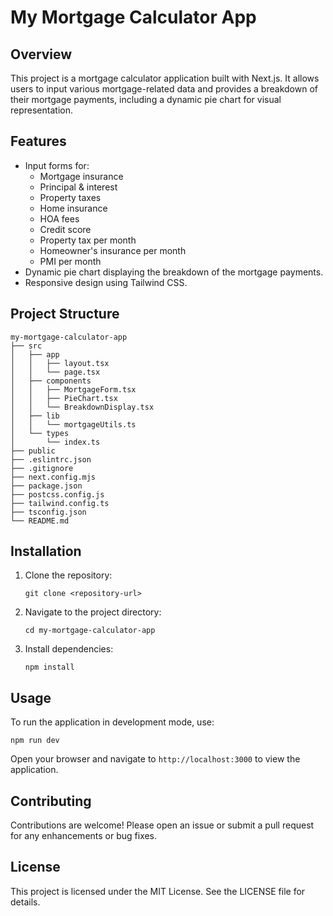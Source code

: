 # My Mortgage Calculator App

## Overview
This project is a mortgage calculator application built with Next.js. It allows users to input various mortgage-related data and provides a breakdown of their mortgage payments, including a dynamic pie chart for visual representation.

## Features
- Input forms for:
  - Mortgage insurance
  - Principal & interest
  - Property taxes
  - Home insurance
  - HOA fees
  - Credit score
  - Property tax per month
  - Homeowner's insurance per month
  - PMI per month
- Dynamic pie chart displaying the breakdown of the mortgage payments.
- Responsive design using Tailwind CSS.

## Project Structure
```
my-mortgage-calculator-app
├── src
│   ├── app
│   │   ├── layout.tsx
│   │   └── page.tsx
│   ├── components
│   │   ├── MortgageForm.tsx
│   │   ├── PieChart.tsx
│   │   └── BreakdownDisplay.tsx
│   ├── lib
│   │   └── mortgageUtils.ts
│   └── types
│       └── index.ts
├── public
├── .eslintrc.json
├── .gitignore
├── next.config.mjs
├── package.json
├── postcss.config.js
├── tailwind.config.ts
├── tsconfig.json
└── README.md
```

## Installation
1. Clone the repository:
   ```
   git clone <repository-url>
   ```
2. Navigate to the project directory:
   ```
   cd my-mortgage-calculator-app
   ```
3. Install dependencies:
   ```
   npm install
   ```

## Usage
To run the application in development mode, use:
```
npm run dev
```
Open your browser and navigate to `http://localhost:3000` to view the application.

## Contributing
Contributions are welcome! Please open an issue or submit a pull request for any enhancements or bug fixes.

## License
This project is licensed under the MIT License. See the LICENSE file for details.